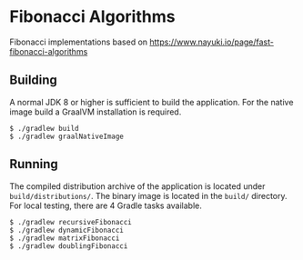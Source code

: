 # Fibonacci Algorithms

Fibonacci implementations based on https://www.nayuki.io/page/fast-fibonacci-algorithms

## Building

A normal JDK 8 or higher is sufficient to build the application. For the native image build
a GraalVM installation is required.
 
```
$ ./gradlew build
$ ./gradlew graalNativeImage
```

## Running

The compiled distribution archive of the application is located under `build/distributions/`. 
The binary image is located in the `build/` directory.
For local testing, there are 4 Gradle tasks available.
```
$ ./gradlew recursiveFibonacci
$ ./gradlew dynamicFibonacci
$ ./gradlew matrixFibonacci
$ ./gradlew doublingFibonacci
```


